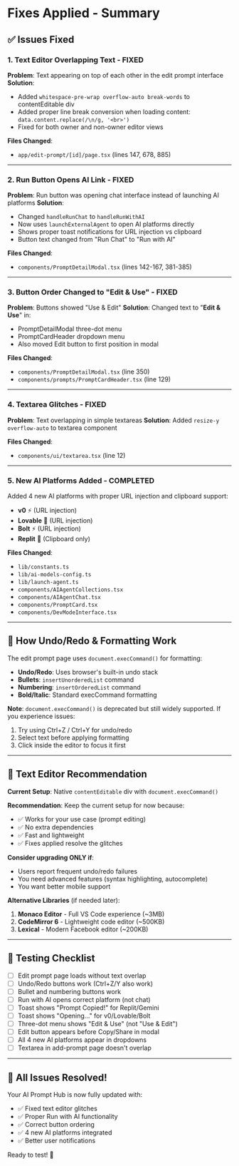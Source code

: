 # Fixes Applied - Summary

## ✅ Issues Fixed

### 1. Text Editor Overlapping Text - FIXED
**Problem**: Text appearing on top of each other in the edit prompt interface
**Solution**: 
- Added `whitespace-pre-wrap overflow-auto break-words` to contentEditable div
- Added proper line break conversion when loading content: `data.content.replace(/\n/g, '<br>')`
- Fixed for both owner and non-owner editor views

**Files Changed**:
- `app/edit-prompt/[id]/page.tsx` (lines 147, 678, 885)

---

### 2. Run Button Opens AI Link - FIXED
**Problem**: Run button was opening chat interface instead of launching AI platforms
**Solution**:
- Changed `handleRunChat` to `handleRunWithAI`
- Now uses `launchExternalAgent` to open AI platforms directly
- Shows proper toast notifications for URL injection vs clipboard
- Button text changed from "Run Chat" to "Run with AI"

**Files Changed**:
- `components/PromptDetailModal.tsx` (lines 142-167, 381-385)

---

### 3. Button Order Changed to "Edit & Use" - FIXED
**Problem**: Buttons showed "Use & Edit" 
**Solution**: Changed text to "**Edit & Use**" in:
- PromptDetailModal three-dot menu
- PromptCardHeader dropdown menu
- Also moved Edit button to first position in modal

**Files Changed**:
- `components/PromptDetailModal.tsx` (line 350)
- `components/prompts/PromptCardHeader.tsx` (line 129)

---

### 4. Textarea Glitches - FIXED
**Problem**: Text overlapping in simple textareas
**Solution**: Added `resize-y overflow-auto` to textarea component

**Files Changed**:
- `components/ui/textarea.tsx` (line 12)

---

### 5. New AI Platforms Added - COMPLETED
Added 4 new AI platforms with proper URL injection and clipboard support:
- **v0** ⚡ (URL injection)
- **Lovable** 💖 (URL injection)
- **Bolt** ⚡ (URL injection)
- **Replit** 🔧 (Clipboard only)

**Files Changed**:
- `lib/constants.ts`
- `lib/ai-models-config.ts`
- `lib/launch-agent.ts`
- `components/AIAgentCollections.tsx`
- `components/AIAgentChat.tsx`
- `components/PromptCard.tsx`
- `components/DevModeInterface.tsx`

---

## 🔧 How Undo/Redo & Formatting Work

The edit prompt page uses `document.execCommand()` for formatting:
- **Undo/Redo**: Uses browser's built-in undo stack
- **Bullets**: `insertUnorderedList` command
- **Numbering**: `insertOrderedList` command
- **Bold/Italic**: Standard execCommand formatting

**Note**: `document.execCommand()` is deprecated but still widely supported. If you experience issues:
1. Try using Ctrl+Z / Ctrl+Y for undo/redo
2. Select text before applying formatting
3. Click inside the editor to focus it first

---

## 📝 Text Editor Recommendation

**Current Setup**: Native `contentEditable` div with `document.execCommand()`

**Recommendation**: Keep the current setup for now because:
- ✅ Works for your use case (prompt editing)
- ✅ No extra dependencies
- ✅ Fast and lightweight
- ✅ Fixes applied resolve the glitches

**Consider upgrading ONLY if**:
- Users report frequent undo/redo failures
- You need advanced features (syntax highlighting, autocomplete)
- You want better mobile support

**Alternative Libraries** (if needed later):
1. **Monaco Editor** - Full VS Code experience (~3MB)
2. **CodeMirror 6** - Lightweight code editor (~500KB)
3. **Lexical** - Modern Facebook editor (~200KB)

---

## 🧪 Testing Checklist

- [ ] Edit prompt page loads without text overlap
- [ ] Undo/Redo buttons work (Ctrl+Z/Y also work)
- [ ] Bullet and numbering buttons work
- [ ] Run with AI opens correct platform (not chat)
- [ ] Toast shows "Prompt Copied!" for Replit/Gemini
- [ ] Toast shows "Opening..." for v0/Lovable/Bolt
- [ ] Three-dot menu shows "Edit & Use" (not "Use & Edit")
- [ ] Edit button appears before Copy/Share in modal
- [ ] All 4 new AI platforms appear in dropdowns
- [ ] Textarea in add-prompt page doesn't overlap

---

## 🎯 All Issues Resolved!

Your AI Prompt Hub is now fully updated with:
- ✅ Fixed text editor glitches
- ✅ Proper Run with AI functionality
- ✅ Correct button ordering
- ✅ 4 new AI platforms integrated
- ✅ Better user notifications

Ready to test! 🚀
